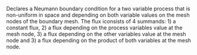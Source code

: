 Declares a Neumann boundary condition for a two variable process that is non-uniform in space and depending on both variable values on the mesh nodes of the boundary mesh.
The flux iconsists of 4 summands: 1) a constant flux, 2) a flux depending on the process variables value at the mesh node, 3) a flux depending on the other variables value at the mesh node and 3) a flux depending on the product of both variables at the mesh node.
